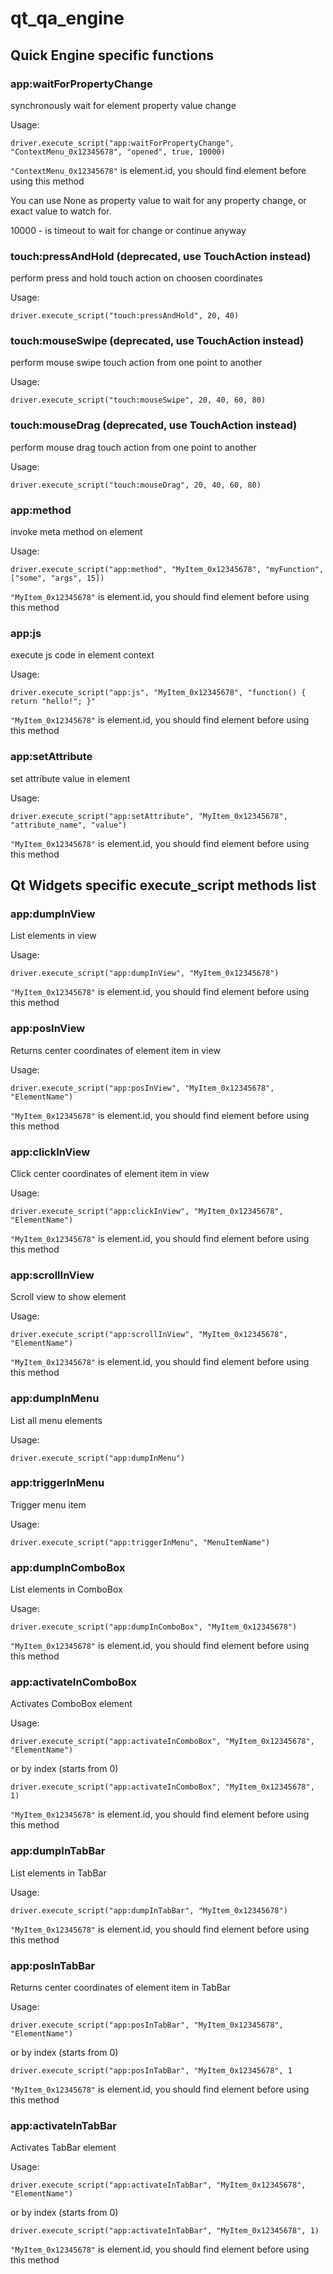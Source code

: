# qt_qa_engine

## Quick Engine specific functions

### app:waitForPropertyChange

synchronously wait for element property value change

Usage:

`driver.execute_script("app:waitForPropertyChange", "ContextMenu_0x12345678", "opened", true, 10000)`

`"ContextMenu_0x12345678"` is element.id, you should find element before using this method

You can use None as property value to wait for any property change, or exact value to watch for.

10000 - is timeout to wait for change or continue anyway

### touch:pressAndHold (deprecated, use TouchAction instead)

perform press and hold touch action on choosen coordinates

Usage:

`driver.execute_script("touch:pressAndHold", 20, 40)`

### touch:mouseSwipe (deprecated, use TouchAction instead)

perform mouse swipe touch action from one point to another

Usage:

`driver.execute_script("touch:mouseSwipe", 20, 40, 60, 80)`

### touch:mouseDrag (deprecated, use TouchAction instead)

perform mouse drag touch action from one point to another

Usage:

`driver.execute_script("touch:mouseDrag", 20, 40, 60, 80)`

### app:method

invoke meta method on element

Usage:

`driver.execute_script("app:method", "MyItem_0x12345678", "myFunction", ["some", "args", 15])`

`"MyItem_0x12345678"` is element.id, you should find element before using this method

### app:js

execute js code in element context

Usage:

`driver.execute_script("app:js", "MyItem_0x12345678", "function() { return "hello!"; }"`

`"MyItem_0x12345678"` is element.id, you should find element before using this method

### app:setAttribute

set attribute value in element

Usage:

`driver.execute_script("app:setAttribute", "MyItem_0x12345678", "attribute_name", "value")`

`"MyItem_0x12345678"` is element.id, you should find element before using this method


## Qt Widgets specific execute_script methods list

### app:dumpInView

List elements in view

Usage:

`driver.execute_script("app:dumpInView", "MyItem_0x12345678")`

`"MyItem_0x12345678"` is element.id, you should find element before using this method

### app:posInView

Returns center coordinates of element item in view

Usage:

`driver.execute_script("app:posInView", "MyItem_0x12345678", "ElementName")`

`"MyItem_0x12345678"` is element.id, you should find element before using this method

### app:clickInView

Click center coordinates of element item in view

Usage:

`driver.execute_script("app:clickInView", "MyItem_0x12345678", "ElementName")`

`"MyItem_0x12345678"` is element.id, you should find element before using this method

### app:scrollInView

Scroll view to show element

Usage:

`driver.execute_script("app:scrollInView", "MyItem_0x12345678", "ElementName")`

`"MyItem_0x12345678"` is element.id, you should find element before using this method

### app:dumpInMenu

List all menu elements

Usage:

`driver.execute_script("app:dumpInMenu")`

### app:triggerInMenu

Trigger menu item

Usage:

`driver.execute_script("app:triggerInMenu", "MenuItemName")`

### app:dumpInComboBox

List elements in ComboBox

Usage:

`driver.execute_script("app:dumpInComboBox", "MyItem_0x12345678")`

`"MyItem_0x12345678"` is element.id, you should find element before using this method

### app:activateInComboBox

Activates ComboBox element

Usage:

`driver.execute_script("app:activateInComboBox", "MyItem_0x12345678", "ElementName")`

or by index (starts from 0)

`driver.execute_script("app:activateInComboBox", "MyItem_0x12345678", 1)`

`"MyItem_0x12345678"` is element.id, you should find element before using this method

### app:dumpInTabBar

List elements in TabBar

Usage:

`driver.execute_script("app:dumpInTabBar", "MyItem_0x12345678")`

`"MyItem_0x12345678"` is element.id, you should find element before using this method

### app:posInTabBar

Returns center coordinates of element item in TabBar

Usage:

`driver.execute_script("app:posInTabBar", "MyItem_0x12345678", "ElementName")`

or by index (starts from 0)

`driver.execute_script("app:posInTabBar", "MyItem_0x12345678", 1`

`"MyItem_0x12345678"` is element.id, you should find element before using this method

### app:activateInTabBar

Activates TabBar element

Usage:

`driver.execute_script("app:activateInTabBar", "MyItem_0x12345678", "ElementName")`

or by index (starts from 0)

`driver.execute_script("app:activateInTabBar", "MyItem_0x12345678", 1)`

`"MyItem_0x12345678"` is element.id, you should find element before using this method
